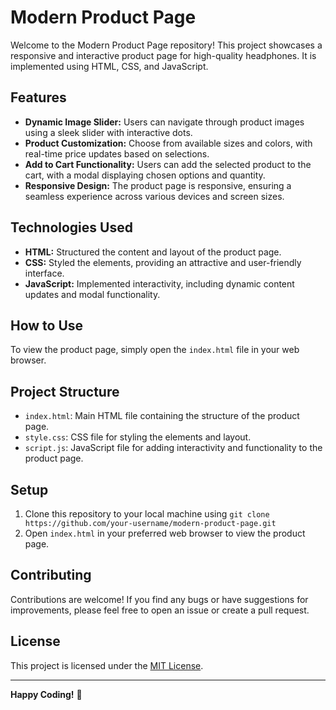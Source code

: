 # Modern Product Page

Welcome to the Modern Product Page repository! This project showcases a responsive and interactive product page for high-quality headphones. It is implemented using HTML, CSS, and JavaScript.

## Features

- **Dynamic Image Slider:** Users can navigate through product images using a sleek slider with interactive dots.
- **Product Customization:** Choose from available sizes and colors, with real-time price updates based on selections.
- **Add to Cart Functionality:** Users can add the selected product to the cart, with a modal displaying chosen options and quantity.
- **Responsive Design:** The product page is responsive, ensuring a seamless experience across various devices and screen sizes.

## Technologies Used

- **HTML:** Structured the content and layout of the product page.
- **CSS:** Styled the elements, providing an attractive and user-friendly interface.
- **JavaScript:** Implemented interactivity, including dynamic content updates and modal functionality.

## How to Use

To view the product page, simply open the `index.html` file in your web browser.

## Project Structure

- `index.html`: Main HTML file containing the structure of the product page.
- `style.css`: CSS file for styling the elements and layout.
- `script.js`: JavaScript file for adding interactivity and functionality to the product page.

## Setup

1. Clone this repository to your local machine using `git clone https://github.com/your-username/modern-product-page.git`
2. Open `index.html` in your preferred web browser to view the product page.

## Contributing

Contributions are welcome! If you find any bugs or have suggestions for improvements, please feel free to open an issue or create a pull request.

## License

This project is licensed under the [MIT License](LICENSE).

---

**Happy Coding!** 🚀
